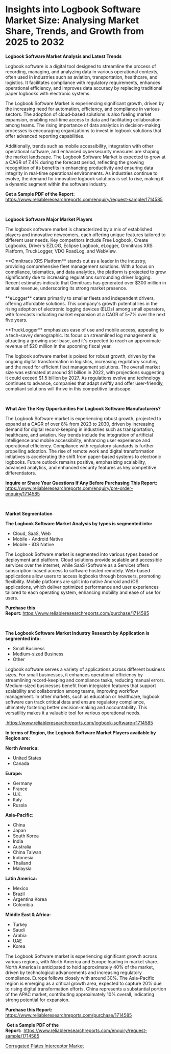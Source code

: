 <p><h1>Insights into Logbook Software Market Size: Analysing Market Share, Trends, and Growth from 2025 to 2032</h1></p><p><strong>Logbook Software Market Analysis and Latest Trends</strong></p>
<p><p>Logbook software is a digital tool designed to streamline the process of recording, managing, and analyzing data in various operational contexts, often used in industries such as aviation, transportation, healthcare, and logistics. It facilitates compliance with regulatory requirements, enhances operational efficiency, and improves data accuracy by replacing traditional paper logbooks with electronic systems.</p><p>The Logbook Software Market is experiencing significant growth, driven by the increasing need for automation, efficiency, and compliance in various sectors. The adoption of cloud-based solutions is also fueling market expansion, enabling real-time access to data and facilitating collaboration among teams. The rising importance of data analytics in decision-making processes is encouraging organizations to invest in logbook solutions that offer advanced reporting capabilities.</p><p>Additionally, trends such as mobile accessibility, integration with other operational software, and enhanced cybersecurity measures are shaping the market landscape. The Logbook Software Market is expected to grow at a CAGR of 7.4% during the forecast period, reflecting the growing recognition of its benefits in enhancing productivity and ensuring data integrity in real-time operational environments. As industries continue to evolve, the demand for innovative logbook solutions is set to rise, making it a dynamic segment within the software industry.</p></p>
<p><strong>Get a Sample PDF of the Report:&nbsp;</strong> <a href="https://www.reliableresearchreports.com/enquiry/request-sample/1714585?utm_campaign=34&utm_medium=2&utm_source=Github&utm_content=ia&utm_term=11012025&utm_id=logbook-software">https://www.reliableresearchreports.com/enquiry/request-sample/1714585</a></p>
<p>&nbsp;</p>
<p><strong>Logbook Software Major Market Players</strong></p>
<p><p>The logbook software market is characterized by a mix of established players and innovative newcomers, each offering unique features tailored to different user needs. Key competitors include Free Logbook, Create Logbooks, Driver's EZLOG, Eclipse Logbook, eLogger, Omnitracs XRS Platform, TruckLogger, VDO RoadLog, and WebView.</p><p>**Omnitracs XRS Platform** stands out as a leader in the industry, providing comprehensive fleet management solutions. With a focus on compliance, telematics, and data analytics, the platform is projected to grow significantly due to increasing regulations surrounding driver logging. Recent estimates indicate that Omnitracs has generated over $300 million in annual revenue, underscoring its strong market presence.</p><p>**eLogger** caters primarily to smaller fleets and independent drivers, offering affordable solutions. This company's growth potential lies in the rising adoption of electronic logging devices (ELDs) among small operators, with forecasts indicating market expansion at a CAGR of 5-7% over the next five years.</p><p>**TruckLogger** emphasizes ease of use and mobile access, appealing to a tech-savvy demographic. Its focus on streamlined log management is attracting a growing user base, and it's expected to reach an approximate revenue of $20 million in the upcoming fiscal year.</p><p>The logbook software market is poised for robust growth, driven by the ongoing digital transformation in logistics, increasing regulatory scrutiny, and the need for efficient fleet management solutions. The overall market size was estimated at around $1 billion in 2022, with projections suggesting it could exceed $1.5 billion by 2027. As regulations evolve and technology continues to advance, companies that adapt swiftly and offer user-friendly, compliant solutions will thrive in this competitive landscape.</p></p>
<p>&nbsp;</p>
<p><strong>What Are The Key Opportunities For Logbook Software Manufacturers?</strong></p>
<p><p>The Logbook Software market is experiencing robust growth, projected to expand at a CAGR of over 8% from 2023 to 2030, driven by increasing demand for digital record-keeping in industries such as transportation, healthcare, and aviation. Key trends include the integration of artificial intelligence and mobile accessibility, enhancing user experience and operational efficiency. Compliance with regulatory standards is further propelling adoption. The rise of remote work and digital transformation initiatives is accelerating the shift from paper-based systems to electronic logbooks. Future outlook remains positive, emphasizing scalability, advanced analytics, and enhanced security features as key competitive differentiators.</p></p>
<p><strong>Inquire or Share Your Questions If Any Before Purchasing This Report:</strong> <a href="https://www.reliableresearchreports.com/enquiry/pre-order-enquiry/1714585?utm_campaign=34&utm_medium=2&utm_source=Github&utm_content=ia&utm_term=11012025&utm_id=logbook-software">https://www.reliableresearchreports.com/enquiry/pre-order-enquiry/1714585</a></p>
<p>&nbsp;</p>
<p><strong>Market Segmentation</strong></p>
<p><strong>The Logbook Software Market Analysis by types is segmented into:</strong></p>
<p><ul><li>Cloud, SaaS, Web</li><li>Mobile - Android Native</li><li>Mobile - iOS Native</li></ul></p>
<p><p>The Logbook Software market is segmented into various types based on deployment and platform. Cloud solutions provide scalable and accessible services over the internet, while SaaS (Software as a Service) offers subscription-based access to software hosted remotely. Web-based applications allow users to access logbooks through browsers, promoting flexibility. Mobile platforms are split into native Android and iOS applications, which deliver optimized performance and user experiences tailored to each operating system, enhancing mobility and ease of use for users.</p></p>
<p><strong>Purchase this Report:&nbsp;</strong><a href="https://www.reliableresearchreports.com/purchase/1714585?utm_campaign=34&utm_medium=2&utm_source=Github&utm_content=ia&utm_term=11012025&utm_id=logbook-software">https://www.reliableresearchreports.com/purchase/1714585</a></p>
<p>&nbsp;</p>
<p><strong>The Logbook Software Market Industry Research by Application is segmented into:</strong></p>
<p><ul><li>Small Business</li><li>Medium-sized Business</li><li>Other</li></ul></p>
<p><p>Logbook software serves a variety of applications across different business sizes. For small businesses, it enhances operational efficiency by streamlining record-keeping and compliance tasks, reducing manual errors. Medium-sized businesses benefit from integrated features that support scalability and collaboration among teams, improving workflow management. In other markets, such as education or healthcare, logbook software can track critical data and ensure regulatory compliance, ultimately fostering better decision-making and accountability. This versatility makes it a valuable tool for various operational needs.</p></p>
<p><a href="https://www.reliableresearchreports.com/logbook-software-r1714585?utm_campaign=34&utm_medium=2&utm_source=Github&utm_content=ia&utm_term=11012025&utm_id=logbook-software">&nbsp;https://www.reliableresearchreports.com/logbook-software-r1714585</a></p>
<p><strong>In terms of Region, the Logbook Software Market Players available by Region are:</strong></p>
<p>
    <p> <strong> North America: </strong>
        <ul>
            <li>United States</li>
            <li>Canada</li>
        </ul>
        </p> 
    <p> <strong> Europe: </strong>
        <ul>
            <li>Germany</li>
            <li>France</li>
            <li>U.K.</li>
            <li>Italy</li>
            <li>Russia</li>
        </ul>
        </p> 
    <p> <strong> Asia-Pacific: </strong>
        <ul>
            <li>China</li>
            <li>Japan</li>
            <li>South Korea</li>
            <li>India</li>
            <li>Australia</li>
            <li>China Taiwan</li>
            <li>Indonesia</li>
            <li>Thailand</li>
            <li>Malaysia</li>
        </ul>
        </p> 
    <p> <strong> Latin America: </strong>
        <ul>
            <li>Mexico</li>
            <li>Brazil</li>
            <li>Argentina Korea</li>
            <li>Colombia</li>
        </ul>
        </p> 
    <p> <strong> Middle East & Africa: </strong>
        <ul>
            <li>Turkey</li>
            <li>Saudi</li>
            <li>Arabia</li>
            <li>UAE</li>
            <li>Korea</li>
        </ul>
    </p>
    </p>
<p><p>The Logbook Software market is experiencing significant growth across various regions, with North America and Europe leading in market share. North America is anticipated to hold approximately 40% of the market, driven by technological advancements and increasing regulatory compliance. Europe follows closely with around 30%. The Asia-Pacific region is emerging as a critical growth area, expected to capture 20% due to rising digital transformation efforts. China represents a substantial portion of the APAC market, contributing approximately 10% overall, indicating strong potential for expansion.</p></p>
<p><strong>Purchase this Report: </strong><a href="https://www.reliableresearchreports.com/purchase/1714585?utm_campaign=34&utm_medium=2&utm_source=Github&utm_content=ia&utm_term=11012025&utm_id=logbook-software">https://www.reliableresearchreports.com/purchase/1714585</a></p>
<p>&nbsp;<strong>Get a Sample PDF of the Report:&nbsp;&nbsp;</strong><a href="https://www.reliableresearchreports.com/enquiry/request-sample/1714585?utm_campaign=34&utm_medium=2&utm_source=Github&utm_content=ia&utm_term=11012025&utm_id=logbook-software">https://www.reliableresearchreports.com/enquiry/request-sample/1714585</a></p>
<p><strong></strong></p>
<p><p><a href="https://github.com/guneycigdem35/Market-Research-Report-List-5/blob/main/corrugated-plates-interceptor-market.md?utm_campaign=34&utm_medium=2&utm_source=Github&utm_content=ia&utm_term=11012025&utm_id=logbook-software">Corrugated Plates Interceptor Market</a></p></p>